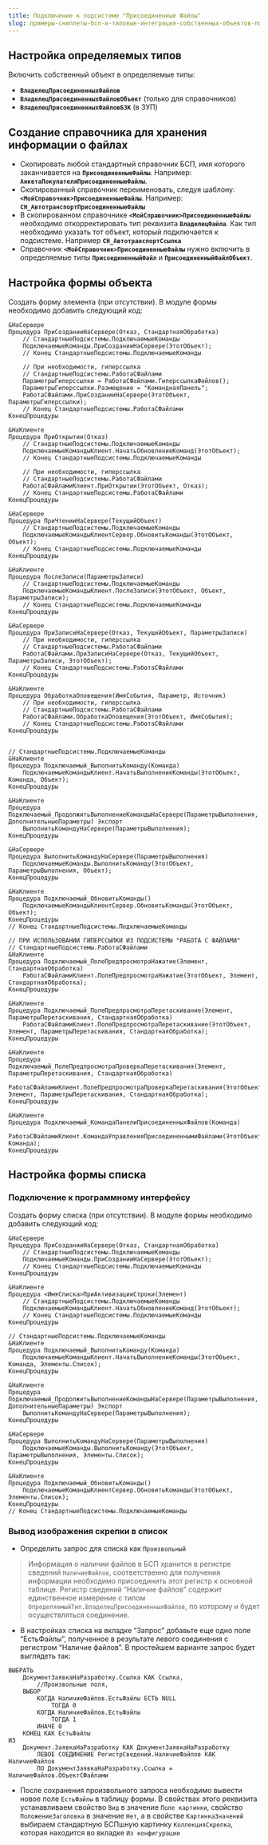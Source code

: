 ```yaml
---
title: Подключение к подсистеме "Присоединенные Файлы"
slug: примеры-сниппеты-бсп-и-типовые-интеграция-собственных-объектов-подключение-к-подсистемам/подключение-к-подсистеме-присоединенные-файлы
---
```


## Настройка определяемых типов

Включить собственный объект в определяемые типы:
- **`ВладелецПрисоединенныхФайлов`**
- **`ВладелецПрисоединенныхФайловОбъект`** (только для справочников)
- **`ВладелецПрисоединенныхФайловБЗК`** (в ЗУП)

## Создание справочника для хранения информации о файлах
- Скопировать любой стандартный справочник БСП, имя которого заканчивается на **`ПрисоединенныеФайлы`**. Например: **`АнкетаПокупателяПрисоединенныеФайлы`**.
- Скопированный справочник переименовать, следуя шаблону: **`<МойСправочник>ПрисоединенныеФайлы`**. Например: **`СН_АвтотранспортПрисоединенныеФайлы`**
- В скопированном справочнике **`<МойСправочник>ПрисоединенныеФайлы`** необходимо откорректировать тип реквизита **`ВладелецФайла`**. Как тип необходимо указать тот объект, который подключается к подсистеме. Например **`СН_АвтотранспортСсылка`**
- Справочник **`<МойСправочник>ПрисоединенныеФайлы`** нужно включить в определяемые типы **`ПрисоединенныйФайл`** и **`ПрисоединенныйФайлОбъект`**.

## Настройка формы объекта
Создать форму элемента (при отсутствии). В модуле формы необходимо добавить следующий код:
```bsl
&НаСервере
Процедура ПриСозданииНаСервере(Отказ, СтандартнаяОбработка)
    // СтандартныеПодсистемы.ПодключаемыеКоманды
    ПодключаемыеКоманды.ПриСозданииНаСервере(ЭтотОбъект);
    // Конец СтандартныеПодсистемы.ПодключаемыеКоманды
 
    // При необходимости, гиперссылка
    // СтандартныеПодсистемы.РаботаСФайлами
    ПараметрыГиперссылки = РаботаСФайлами.ГиперссылкаФайлов();
    ПараметрыГиперссылки.Размещение = "КоманднаяПанель";
    РаботаСФайлами.ПриСозданииНаСервере(ЭтотОбъект, ПараметрыГиперссылки);
    // Конец СтандартныеПодсистемы.РаботаСФайлами
КонецПроцедуры 
 
&НаКлиенте
Процедура ПриОткрытии(Отказ)
    // СтандартныеПодсистемы.ПодключаемыеКоманды
    ПодключаемыеКомандыКлиент.НачатьОбновлениеКоманд(ЭтотОбъект);
    // Конец СтандартныеПодсистемы.ПодключаемыеКоманды
 
    // При необходимости, гиперссылка
    // СтандартныеПодсистемы.РаботаСФайлами
    РаботаСФайламиКлиент.ПриОткрытии(ЭтотОбъект, Отказ);
    // Конец СтандартныеПодсистемы.РаботаСФайлами
КонецПроцедуры
 
&НаСервере
Процедура ПриЧтенииНаСервере(ТекущийОбъект)
    // СтандартныеПодсистемы.ПодключаемыеКоманды
    ПодключаемыеКомандыКлиентСервер.ОбновитьКоманды(ЭтотОбъект, Объект);
    // Конец СтандартныеПодсистемы.ПодключаемыеКоманды
КонецПроцедуры
 
&НаКлиенте
Процедура ПослеЗаписи(ПараметрыЗаписи)
    // СтандартныеПодсистемы.ПодключаемыеКоманды
    ПодключаемыеКомандыКлиент.ПослеЗаписи(ЭтотОбъект, Объект, ПараметрыЗаписи);
    // Конец СтандартныеПодсистемы.ПодключаемыеКоманды
КонецПроцедуры
 
&НаСервере
Процедура ПриЗаписиНаСервере(Отказ, ТекущийОбъект, ПараметрыЗаписи)
    // При необходимости, гиперссылка
    // СтандартныеПодсистемы.РаботаСФайлами
    РаботаСФайлами.ПриЗаписиНаСервере(Отказ, ТекущийОбъект, ПараметрыЗаписи, ЭтотОбъект);
    // Конец СтандартныеПодсистемы.РаботаСФайлами
КонецПроцедуры
 
&НаКлиенте
Процедура ОбработкаОповещения(ИмяСобытия, Параметр, Источник)
    // При необходимости, гиперссылка
    // СтандартныеПодсистемы.РаботаСФайлами
    РаботаСФайлами.ОбработкаОповещения(ЭтотОбъект, ИмяСобытия);
    // Конец СтандартныеПодсистемы.РаботаСФайлами
КонецПроцедуры
 
 
// СтандартныеПодсистемы.ПодключаемыеКоманды
&НаКлиенте
Процедура Подключаемый_ВыполнитьКоманду(Команда)
    ПодключаемыеКомандыКлиент.НачатьВыполнениеКоманды(ЭтотОбъект, Команда, Объект);
КонецПроцедуры
 
&НаКлиенте
Процедура Подключаемый_ПродолжитьВыполнениеКомандыНаСервере(ПараметрыВыполнения, ДополнительныеПараметры) Экспорт
    ВыполнитьКомандуНаСервере(ПараметрыВыполнения);
КонецПроцедуры
 
&НаСервере
Процедура ВыполнитьКомандуНаСервере(ПараметрыВыполнения)
    ПодключаемыеКоманды.ВыполнитьКоманду(ЭтотОбъект, ПараметрыВыполнения, Объект);
КонецПроцедуры
 
&НаКлиенте
Процедура Подключаемый_ОбновитьКоманды()
    ПодключаемыеКомандыКлиентСервер.ОбновитьКоманды(ЭтотОбъект, Объект);
КонецПроцедуры
// Конец СтандартныеПодсистемы.ПодключаемыеКоманды
 
// ПРИ ИСПОЛЬЗОВАНИИ ГИПЕРССЫЛКИ ИЗ ПОДСИСТЕМЫ "РАБОТА С ФАЙЛАМИ"
// СтандартныеПодсистемы.РаботаСФайлами
&НаКлиенте
Процедура Подключаемый_ПолеПредпросмотраНажатие(Элемент, СтандартнаяОбработка)
    РаботаСФайламиКлиент.ПолеПредпросмотраНажатие(ЭтотОбъект, Элемент, СтандартнаяОбработка);
КонецПроцедуры
 
&НаКлиенте
Процедура Подключаемый_ПолеПредпросмотраПеретаскивание(Элемент, ПараметрыПеретаскивания, СтандартнаяОбработка)
    РаботаСФайламиКлиент.ПолеПредпросмотраПеретаскивание(ЭтотОбъект, Элемент, ПараметрыПеретаскивания, СтандартнаяОбработка);
КонецПроцедуры
 
&НаКлиенте
Процедура Подключаемый_ПолеПредпросмотраПроверкаПеретаскивания(Элемент, ПараметрыПеретаскивания, СтандартнаяОбработка)
    РаботаСФайламиКлиент.ПолеПредпросмотраПроверкаПеретаскивания(ЭтотОбъект, Элемент, ПараметрыПеретаскивания, СтандартнаяОбработка);
КонецПроцедуры
 
&НаКлиенте
Процедура Подключаемый_КомандаПанелиПрисоединенныхФайлов(Команда)
    РаботаСФайламиКлиент.КомандаУправленияПрисоединеннымиФайлами(ЭтотОбъект, Команда);
КонецПроцедуры
```
## Настройка формы списка
### Подключение к программному интерфейсу
Создать форму списка (при отсутствии). В модуле формы необходимо добавить следующий код:
  
```bsl
&НаСервере
Процедура ПриСозданииНаСервере(Отказ, СтандартнаяОбработка)
    // СтандартныеПодсистемы.ПодключаемыеКоманды
    ПодключаемыеКоманды.ПриСозданииНаСервере(ЭтотОбъект);
    // Конец СтандартныеПодсистемы.ПодключаемыеКоманды
КонецПроцедуры
 
&НаКлиенте
Процедура <ИмяСписка>ПриАктивизацииСтроки(Элемент)
    // СтандартныеПодсистемы.ПодключаемыеКоманды
    ПодключаемыеКомандыКлиент.НачатьОбновлениеКоманд(ЭтотОбъект);
    // Конец СтандартныеПодсистемы.ПодключаемыеКоманды
КонецПроцедуры
 
// СтандартныеПодсистемы.ПодключаемыеКоманды
&НаКлиенте
Процедура Подключаемый_ВыполнитьКоманду(Команда)
    ПодключаемыеКомандыКлиент.НачатьВыполнениеКоманды(ЭтотОбъект, Команда, Элементы.Список);
КонецПроцедуры
 
&НаКлиенте
Процедура Подключаемый_ПродолжитьВыполнениеКомандыНаСервере(ПараметрыВыполнения, ДополнительныеПараметры) Экспорт
    ВыполнитьКомандуНаСервере(ПараметрыВыполнения);
КонецПроцедуры
 
&НаСервере
Процедура ВыполнитьКомандуНаСервере(ПараметрыВыполнения)
    ПодключаемыеКоманды.ВыполнитьКоманду(ЭтотОбъект, ПараметрыВыполнения, Элементы.Список);
КонецПроцедуры
 
&НаКлиенте
Процедура Подключаемый_ОбновитьКоманды()
    ПодключаемыеКомандыКлиентСервер.ОбновитьКоманды(ЭтотОбъект, Элементы.Список);
КонецПроцедуры
// Конец СтандартныеПодсистемы.ПодключаемыеКоманды
```
### Вывод изображения скрепки в список
- Определить запрос для списка как `Произвольный`
> Информация о наличии файлов в БСП хранится в регистре сведений `НаличиеФайлов`, соответственно для получения информации необходимо присоединить этот регистр к основной таблице. Регистр сведений “Наличие файлов” содержит единственное измерение с типом `ОпределяемыйТип.ВладелецПрисоединенныхФайлов`, по которому и будет осуществляться соединение.
- В настройках списка на вкладке “Запрос” добавьте еще одно поле “ЕстьФайлы”, полученное в результате левого соединения с регистром “Наличие файлов”. В простейшем варианте запрос будет выглядеть так:
```bsl
ВЫБРАТЬ
	ДокументЗаявкаНаРазработку.Ссылка КАК Ссылка,
        //Произвольные поля,
	ВЫБОР
		КОГДА НаличиеФайлов.ЕстьФайлы ЕСТЬ NULL
			ТОГДА 0
		КОГДА НаличиеФайлов.ЕстьФайлы
			ТОГДА 1
		ИНАЧЕ 0
	КОНЕЦ КАК ЕстьФайлы
ИЗ
	Документ.ЗаявкаНаРазработку КАК ДокументЗаявкаНаРазработку
		ЛЕВОЕ СОЕДИНЕНИЕ РегистрСведений.НаличиеФайлов КАК НаличиеФайлов
		ПО ДокументЗаявкаНаРазработку.Ссылка = НаличиеФайлов.ОбъектСФайлами
```
- После сохранения произвольного запроса необходимо вывести новое поле `ЕстьФайлы` в таблицу формы. В свойствах этого реквизита устанавливаем свойство `Вид` в значение `Поле картинки`, свойство `ПоложениеЗаголовка` в значение `Нет`, а в свойстве `КартинкаЗначений` выбираем стандартную БСПшную картинку `КоллекцияСкрепка`, которая находится во вкладке `Из конфигурации`